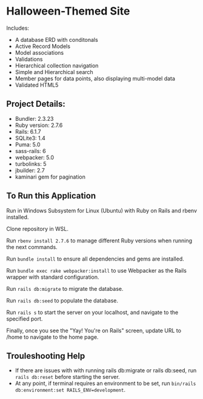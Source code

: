 # Halloween-Themed Site

Includes:
* A database ERD with conditonals
* Active Record Models
* Model associations
* Validations
* Hierarchical collection navigation
* Simple and Hierarchical search 
* Member pages for data points, also displaying multi-model data
* Validated HTML5

## Project Details:

* Bundler: 2.3.23
* Ruby version: 2.7.6
* Rails: 6.1.7
* SQLite3: 1.4
* Puma: 5.0
* sass-rails: 6
* webpacker: 5.0
* turbolinks: 5
* jbuilder: 2.7
* kaminari gem for pagination

## To Run this Application

Run in Windows Subsystem for Linux (Ubuntu) with Ruby on Rails and rbenv installed.

Clone repository in WSL.

Run `rbenv install 2.7.6` to manage different Ruby versions when running the next commands.

Run `bundle install` to ensure all dependencies and gems are installed.

Run `bundle exec rake webpacker:install` to use Webpacker as the Rails wrapper with standard configuration.

Run `rails db:migrate` to migrate the database.

Run `rails db:seed` to populate the database.

Run `rails s` to start the server on your localhost, and navigate to the specified port.

Finally, once you see the "Yay! You're on Rails" screen, update URL to /home to navigate to the home page.

## Trouleshooting Help

* If there are issues with with running rails db:migrate or rails db:seed, run `rails db:reset` before starting the server.
* At any point, if terminal requires an environment to be set, run `bin/rails db:environment:set RAILS_ENV=development`.
